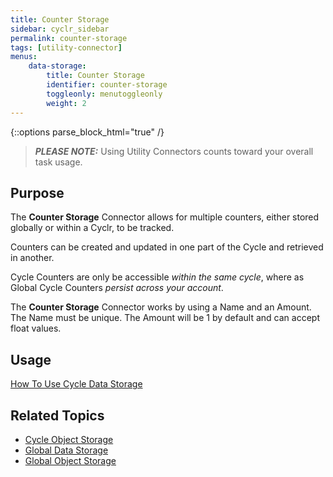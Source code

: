 ```yaml
---
title: Counter Storage
sidebar: cyclr_sidebar
permalink: counter-storage
tags: [utility-connector]
menus:
    data-storage:
        title: Counter Storage
        identifier: counter-storage
        toggleonly: menutoggleonly
        weight: 2
---
```

{::options parse_block_html="true" /}
<section class="card">
  
> **_PLEASE NOTE:_** Using Utility Connectors counts toward your overall task usage.


</section>
<section class="card">
  
## Purpose

 The **Counter Storage** Connector allows for multiple counters, either stored globally or within a Cyclr, to be tracked.

Counters can be created and updated in one part of the Cycle and retrieved in another.

Cycle Counters are only be accessible _within the same cycle_, where as Global Cycle Counters _persist across your account_.

The **Counter Storage** Connector works by using a Name and an Amount. The Name must be unique. The Amount will be 1 by default and can accept float values.

</section>
<section class="card">
  
## Usage

[How To Use Cycle Data Storage](./data-storage-usage) 


</section>
<section class="card">
  
## Related Topics

* [Cycle Object Storage](./cycle-object-storage)
* [Global Data Storage](./global-data-storage)
* [Global Object Storage](./global-object-storage)

</section>
